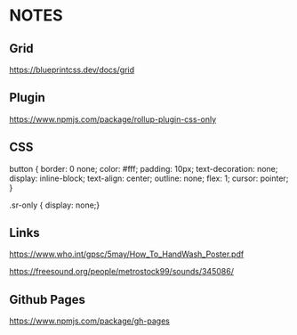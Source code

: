 # NOTES

## Grid

<https://blueprintcss.dev/docs/grid>

## Plugin

<https://www.npmjs.com/package/rollup-plugin-css-only>

## CSS

button {
    border: 0 none;
    color: #fff;
    padding: 10px;
    text-decoration: none;
    display: inline-block;
    text-align: center;
    outline: none;
    flex: 1;
    cursor: pointer;
}

.sr-only { display: none;}

## Links

<https://www.who.int/gpsc/5may/How_To_HandWash_Poster.pdf>

<https://freesound.org/people/metrostock99/sounds/345086/>

## Github Pages

<https://www.npmjs.com/package/gh-pages>
